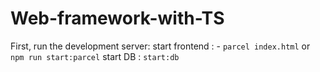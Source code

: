 # Web-framework-with-TS

First, run the development server:
start frontend : - `parcel index.html` or `npm run start:parcel`
start DB : `start:db`
